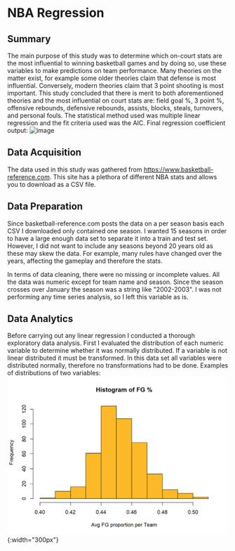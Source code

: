 # NBA Regression
## Summary
The main purpose of this study was to determine which on-court stats are the most influential to winning basketball games and by doing so, use these variables to make predictions on team performance. Many theories on the matter exist, for example some older theories claim that defense is most influential. Conversely, modern theories claim that 3 point shooting is most important. This study concluded that there is merit to both aforementioned theories and the most influential on court stats are: field goal %, 3 point %, offensive rebounds, defensive rebounds, assists, blocks, steals, turnovers, and personal fouls. The statistical method used was multiple linear regression and the fit criteria used was the AIC. Final regression coefficient output: 
![image](https://github.com/kaven611/NBA_Regression/assets/156690481/0467a495-80ca-4ee8-b91b-68e17896fc6a)

 ## Data Acquisition
 The data used in this study was gathered from https://www.basketball-reference.com. This site has a plethora of different NBA stats and allows you to download as a CSV file.

 ## Data Preparation
 Since basketball-reference.com posts the data on a per season basis each CSV I downloaded only contained one season. I wanted 15 seasons in order to have a large enough data set to separate it into a train and test set. However, I did not want to include any seasons beyond 20 years old as these may skew the data. For example, many rules have changed over the years, affecting the gameplay and therefore the stats.

In terms of data cleaning, there were no missing or incomplete values. All the data was numeric except for team name and season. Since the season crosses over January the season was a string like "2002-2003". I was not performing any time series analysis, so I left this variable as is.

## Data Analytics
Before carrying out any linear regression I conducted a thorough exploratory data analysis. First I evaluated the distribution of each numeric variable to determine whether it was normally distributed. If a variable is not linear distributed it must be transformed. In this data set all variables were distributed normally, therefore no transformations had to be done. Examples of distributions of two variables:
![Image Description](final-NBA-project_files/figure-html/unnamed-chunk-6-1.png){:width="300px"}



